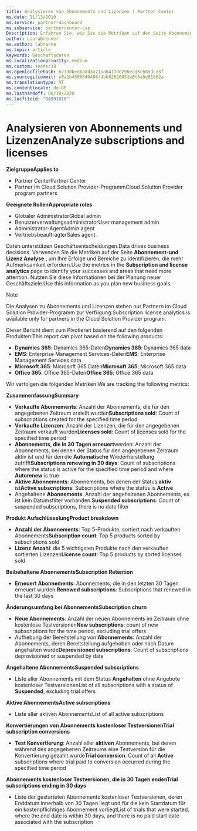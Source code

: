 ```yaml
---
title: Analysieren von Abonnements und Lizenzen | Partner Center
ms.date: 11/13/2019
ms.service: partner-dashboard
ms.subservice: partnercenter-csp
Description: Erfahren Sie, wie Sie die Metriken auf der Seite Abonnement-und Lizenz Analyse verwenden, um Ihre Erfolge und Bereiche zu identifizieren, die mehr Aufmerksamkeit erfordern.
author: LauraBrenner
ms.author: labrenne
ms.topic: article
keywords: Geschäftsdaten
ms.localizationpriority: medium
ms.custom: seodec18
ms.openlocfilehash: 671d0bed6a8d3a71aa641fde296ead6c665dce3f
ms.sourcegitcommit: e0a1b4506840486f4bb82620051e0f6a5e81662a
ms.translationtype: MT
ms.contentlocale: de-DE
ms.lasthandoff: 06/18/2020
ms.locfileid: "84991018"
---
```

# <a name="analyze-subscriptions-and-licenses"></a><span data-ttu-id="496e1-104">Analysieren von Abonnements und Lizenzen</span><span class="sxs-lookup"><span data-stu-id="496e1-104">Analyze subscriptions and licenses</span></span> 

<span data-ttu-id="496e1-105">**Zielgruppe**</span><span class="sxs-lookup"><span data-stu-id="496e1-105">**Applies to**</span></span>

- <span data-ttu-id="496e1-106">Partner Center</span><span class="sxs-lookup"><span data-stu-id="496e1-106">Partner Center</span></span>
- <span data-ttu-id="496e1-107">Partner im Cloud Solution Provider-Programm</span><span class="sxs-lookup"><span data-stu-id="496e1-107">Cloud Solution Provider program partners</span></span>

<span data-ttu-id="496e1-108">**Geeignete Rollen**</span><span class="sxs-lookup"><span data-stu-id="496e1-108">**Appropriate roles**</span></span>

- <span data-ttu-id="496e1-109">Globaler Administrator</span><span class="sxs-lookup"><span data-stu-id="496e1-109">Global admin</span></span>
- <span data-ttu-id="496e1-110">Benutzerverwaltungsadministrator</span><span class="sxs-lookup"><span data-stu-id="496e1-110">User management admin</span></span>
- <span data-ttu-id="496e1-111">Administrator-Agent</span><span class="sxs-lookup"><span data-stu-id="496e1-111">Admin agent</span></span>
- <span data-ttu-id="496e1-112">Vertriebsbeauftragter</span><span class="sxs-lookup"><span data-stu-id="496e1-112">Sales agent</span></span>

<span data-ttu-id="496e1-113">Daten unterstützen Geschäftsentscheidungen.</span><span class="sxs-lookup"><span data-stu-id="496e1-113">Data drives business decisions.</span></span> <span data-ttu-id="496e1-114">Verwenden Sie die Metriken auf der Seite **Abonnement-und Lizenz Analyse** , um Ihre Erfolge und Bereiche zu identifizieren, die mehr Aufmerksamkeit erfordern.</span><span class="sxs-lookup"><span data-stu-id="496e1-114">Use the metrics in the **Subscription and license analytics** page to identify your successes and areas that need more attention.</span></span> <span data-ttu-id="496e1-115">Nutzen Sie diese Informationen bei der Planung neuer Geschäftsziele.</span><span class="sxs-lookup"><span data-stu-id="496e1-115">Use this information as you plan new business goals.</span></span>

> [!NOTE]
> <span data-ttu-id="496e1-116">Die Analysen zu Abonnements und Lizenzen stehen nur Partnern im Cloud Solution Provider-Programm zur Verfügung.</span><span class="sxs-lookup"><span data-stu-id="496e1-116">Subscription license analytics is available only for partners in the Cloud Solution Provider program.</span></span>


<span data-ttu-id="496e1-117">Dieser Bericht dient zum Pivotieren basierend auf den folgenden Produkten:</span><span class="sxs-lookup"><span data-stu-id="496e1-117">This report can pivot based on the following products:</span></span>

 - <span data-ttu-id="496e1-118">**Dynamics 365**: Dynamics 365-Daten</span><span class="sxs-lookup"><span data-stu-id="496e1-118">**Dynamics 365**: Dynamics 365 data</span></span>  
 - <span data-ttu-id="496e1-119">**EMS**: Enterprise Management Services-Daten</span><span class="sxs-lookup"><span data-stu-id="496e1-119">**EMS**: Enterprise Management Services data</span></span>  
 - <span data-ttu-id="496e1-120">**Microsoft 365**: Microsoft 365 Daten</span><span class="sxs-lookup"><span data-stu-id="496e1-120">**Microsoft 365**: Microsoft 365 data</span></span>  
 - <span data-ttu-id="496e1-121">**Office 365**: Office 365-Daten</span><span class="sxs-lookup"><span data-stu-id="496e1-121">**Office 365**: Office 365 data</span></span>  


<span data-ttu-id="496e1-122">Wir verfolgen die folgenden Metriken:</span><span class="sxs-lookup"><span data-stu-id="496e1-122">We are tracking the following metrics:</span></span>

<span data-ttu-id="496e1-123">**Zusammenfassung**</span><span class="sxs-lookup"><span data-stu-id="496e1-123">**Summary**</span></span>  
 - <span data-ttu-id="496e1-124">**Verkaufte Abonnements**: Anzahl der Abonnements, die für den angegebenen Zeitraum erstellt wurden</span><span class="sxs-lookup"><span data-stu-id="496e1-124">**Subscriptions sold**: Count of subscriptions created for the specified time period</span></span>  
 - <span data-ttu-id="496e1-125">**Verkaufte Lizenzen**: Anzahl der Lizenzen, die für den angegebenen Zeitraum verkauft wurden</span><span class="sxs-lookup"><span data-stu-id="496e1-125">**Licenses sold**: Count of licenses sold for the specified time period</span></span>   
 - <span data-ttu-id="496e1-126">**Abonnements, die in 30 Tagen erneuert**werden: Anzahl der Abonnements, bei denen der Status für den angegebenen Zeitraum aktiv ist und für den die **Automatische** Wiederherstellung zutrifft</span><span class="sxs-lookup"><span data-stu-id="496e1-126">**Subscriptions renewing in 30 days**: Count of subscriptions where the status is active for the specified time period and where **Autorenew** is true</span></span>
 - <span data-ttu-id="496e1-127">**Aktive Abonnements**: Abonnements, bei denen der Status **aktiv** ist</span><span class="sxs-lookup"><span data-stu-id="496e1-127">**Active subscriptions**: Subscriptions where the status is **Active**</span></span>  
 - <span data-ttu-id="496e1-128">Angehaltene **Abonnements**: Anzahl der angehaltenen Abonnements, es ist kein Datumsfilter vorhanden.</span><span class="sxs-lookup"><span data-stu-id="496e1-128">**Suspended subscriptions**: Count of suspended subscriptions, there is no date filter</span></span>  

<span data-ttu-id="496e1-129">**Produkt Aufschlüsselung**</span><span class="sxs-lookup"><span data-stu-id="496e1-129">**Product breakdown**</span></span>  
 - <span data-ttu-id="496e1-130">**Anzahl der Abonnements**: Top 5-Produkte, sortiert nach verkauften Abonnements</span><span class="sxs-lookup"><span data-stu-id="496e1-130">**Subscription count**: Top 5 products sorted by subscriptions sold</span></span>  
 - <span data-ttu-id="496e1-131">**Lizenz Anzahl**: die 5 wichtigsten Produkte nach den verkauften sortierten Lizenzen</span><span class="sxs-lookup"><span data-stu-id="496e1-131">**License count**: Top 5 products by sorted licenses sold</span></span>

<span data-ttu-id="496e1-132">**Beibehaltene Abonnements**</span><span class="sxs-lookup"><span data-stu-id="496e1-132">**Subscription Retention**</span></span>
 - <span data-ttu-id="496e1-133">**Erneuert Abonnements**: Abonnements, die in den letzten 30 Tagen erneuert wurden.</span><span class="sxs-lookup"><span data-stu-id="496e1-133">**Renewed subscriptions**: Subscriptions that renewed in the last 30 days</span></span>  

<span data-ttu-id="496e1-134">**Änderungsumfang bei Abonnements**</span><span class="sxs-lookup"><span data-stu-id="496e1-134">**Subscription churn**</span></span>  
 - <span data-ttu-id="496e1-135">**Neue Abonnements**: Anzahl der neuen Abonnements im Zeitraum ohne kostenlose Testversionen</span><span class="sxs-lookup"><span data-stu-id="496e1-135">**New subscriptions**: count of new subscriptions for the time period, excluding trial offers</span></span>  
 - <span data-ttu-id="496e1-136">Aufhebung der Bereitstellung von **Abonnements**: Anzahl der Abonnements, deren Bereitstellung aufgehoben oder nach Datum angehalten wurde</span><span class="sxs-lookup"><span data-stu-id="496e1-136">**Deprovisioned subscriptions**: Count of subscriptions deprovisioned or suspended by date</span></span>  

<span data-ttu-id="496e1-137">**Angehaltene Abonnements**</span><span class="sxs-lookup"><span data-stu-id="496e1-137">**Suspended subscriptions**</span></span>  
 - <span data-ttu-id="496e1-138">Liste aller Abonnements mit dem Status **Angehalten** ohne Angebote kostenloser Testversionen</span><span class="sxs-lookup"><span data-stu-id="496e1-138">List of all subscriptions with a status of **Suspended**, excluding trial offers</span></span>  
  
<span data-ttu-id="496e1-139">**Aktive Abonnements**</span><span class="sxs-lookup"><span data-stu-id="496e1-139">**Active subscriptions**</span></span>
 - <span data-ttu-id="496e1-140">Liste aller aktiven Abonnements</span><span class="sxs-lookup"><span data-stu-id="496e1-140">List of all active subscriptions</span></span>  

<span data-ttu-id="496e1-141">**Konvertierungen von Abonnements kostenloser Testversionen**</span><span class="sxs-lookup"><span data-stu-id="496e1-141">**Trial subscription conversions**</span></span>  
 - <span data-ttu-id="496e1-142">**Test Konvertierung**: Anzahl aller **aktiven** Abonnements, bei denen während des angegebenen Zeitraums eine Testversion für die Konvertierung gezahlt wurde</span><span class="sxs-lookup"><span data-stu-id="496e1-142">**Trial conversion**: Count of all **Active** subscriptions where trial paid to conversion occurred during the specified time period</span></span>  

<span data-ttu-id="496e1-143">**Abonnements kostenloser Testversionen, die in 30 Tagen enden**</span><span class="sxs-lookup"><span data-stu-id="496e1-143">**Trial subscriptions ending in 30 days**</span></span>  
 - <span data-ttu-id="496e1-144">Liste der gestarteten Abonnements kostenloser Testversionen, deren Enddatum innerhalb von 30 Tagen liegt und für die kein Startdatum für ein kostenpflichtiges Abonnement vorliegt</span><span class="sxs-lookup"><span data-stu-id="496e1-144">List of trials that were started, where the end date is within 30 days, and there is no paid start date associated with the subscription</span></span>  

  